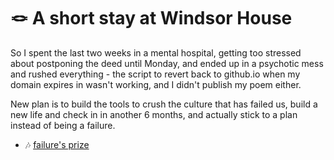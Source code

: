 # 🪢 A short stay at Windsor House

So I spent the last two weeks in a mental hospital, getting too stressed about
postponing the deed until Monday, and ended up in a psychotic mess and rushed
everything - the script to revert back to github.io when my domain expires in
wasn't working, and I didn't publish my poem either.

New plan is to build the tools to crush the culture that has failed us, build a
new life and check in in another 6 months, and actually stick to a plan instead
of being a failure.

* 🎶 [failure's prize](~/doc/)
